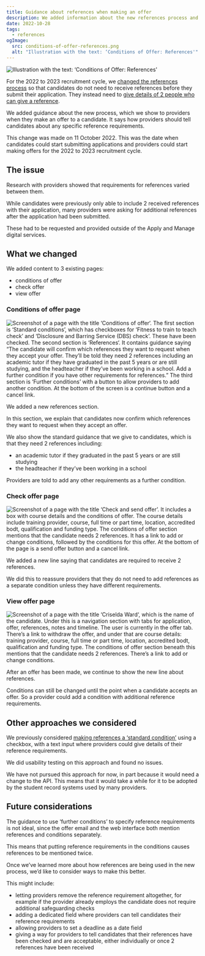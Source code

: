 ```yaml
---
title: Guidance about references when making an offer
description: We added information about the new references process and how to tell candidates about further reference conditions.
date: 2022-10-28
tags:
  - references
ogImage:
  src: conditions-of-offer-references.png
  alt: "Illustration with the text: ‘Conditions of Offer: References'"
---
```


![Illustration with the text: ‘Conditions of Offer: References'](conditions-of-offer-references.png)

For the 2022 to 2023 recruitment cycle, we [changed the references process](/apply-for-teacher-training/requesting-references-after-offers-have-been-accepted/) so that candidates do not need to receive references before they submit their application. They instead need to [give details of 2 people who can give a reference](/apply-for-teacher-training/asking-candidates-to-confirm-who-reference-requests-should-be-sent-to/).

We added guidance about the new process, which we show to providers when they make an offer to a candidate. It says how providers should tell candidates about any specific reference requirements.

This change was made on 11 October 2022. This was the date when candidates could start submitting applications and providers could start making offers for the 2022 to 2023 recruitment cycle.

## The issue

Research with providers showed that requirements for references varied between them.

While candidates were previously only able to include 2 received references with their application, many providers were asking for additional references after the application had been submitted.

These had to be requested and provided outside of the Apply and Manage digital services.

## What we changed

We added content to 3 existing pages:

- conditions of offer
- check offer
- view offer

### Conditions of offer page

![Screenshot of a page with the title ‘Conditions of offer‘. The first section is ‘Standard conditions’, which has checkboxes for ‘Fitness to train to teach check’ and ‘Disclosure and Barring Service (DBS) check’. These have been checked. The second section is ‘References‘. It contains guidance saying “The candidate will confirm which references they want to request when they accept your offer. They’ll be told they need 2 references including an academic tutor if they have graduated in the past 5 years or are still studying, and the headteacher if they’ve been working in a school. Add a further condition if you have other requirements for references.” The third section is ‘Further conditions’ with a button to allow providers to add another condition. At the bottom of the screen is a continue button and a cancel link.](conditions-of-offer-page.png)

We added a new references section.

In this section, we explain that candidates now confirm which references they want to request when they accept an offer.

We also show the standard guidance that we give to candidates, which is that they need 2 references including:

- an academic tutor if they graduated in the past 5 years or are still studying
- the headteacher if they’ve been working in a school

Providers are told to add any other requirements as a further condition.

### Check offer page

![Screenshot of a page with the title ‘Check and send offer’. It includes a box with course details and the conditions of offer. The course details include training provider, course, full time or part time, location, accredited bodt, qualification and funding type. The conditions of offer section mentions that the candidate needs 2 references. It has a link to add or change conditions, followed by the conditions for this offer. At the bottom of the page is a send offer button and a cancel link.](check-offer-page.png)

We added a new line saying that candidates are required to receive 2 references.

We did this to reassure providers that they do not need to add references as a separate condition unless they have different requirements.

### View offer page

![Screenshot of a page with the title ‘Criselda Ward‘, which is the name of the candidate. Under this is a navigation section with tabs for application, offer, references, notes and timeline. The user is currently in the offer tab. There’s a link to withdraw the offer, and under that are course details: training provider, course, full time or part time, location, accredited bodt, qualification and funding type. The conditions of offer section beneath this mentions that the candidate needs 2 references. There’s a link to add or change conditions.](offer-page.png)

After an offer has been made, we continue to show the new line about references.

Conditions can still be changed until the point when a candidate accepts an offer. So a provider could add a condition with additional reference requirements.

## Other approaches we considered

We previously considered [making references a ‘standard condition’](/manage-teacher-training-applications/making-references-an-offer-condition/) using a checkbox, with a text input where providers could give details of their reference requirements.

We did usability testing on this approach and found no issues.

We have not pursued this approach for now, in part because it would need a change to the API. This means that it would take a while for it to be adopted by the student record systems used by many providers.

## Future considerations

The guidance to use ‘further conditions’ to specify reference requirements is not ideal, since the offer email and the web interface both mention references and conditions separately.

This means that putting reference requirements in the conditions causes references to be mentioned twice.

Once we’ve learned more about how references are being used in the new process, we’d like to consider ways to make this better.

This might include:

- letting providers remove the reference requirement altogether, for example if the provider already employs the candidate does not require additional safeguarding checks
- adding a dedicated field where providers can tell candidates their reference requirements
- allowing providers to set a deadline as a date field
- giving a way for providers to tell candidates that their references have been checked and are acceptable, either individually or once 2 references have been received
